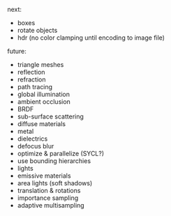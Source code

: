 next:
- boxes
- rotate objects
- hdr (no color clamping until encoding to image file)

future:
- triangle meshes
- reflection
- refraction
- path tracing
- global illumination
- ambient occlusion
- BRDF
- sub-surface scattering
- diffuse materials
- metal
- dielectrics
- defocus blur
- optimize & parallelize (SYCL?)
- use bounding hierarchies
- lights
- emissive materials
- area lights (soft shadows)
- translation & rotations
- importance sampling
- adaptive multisampling
